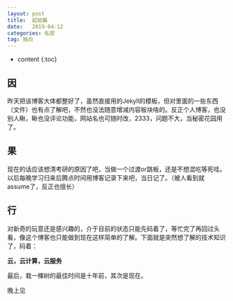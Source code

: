 ```yaml
---
layout: post
title:  起始篇
date:   2019-04-12
categories: 私密
tag: 独白
---
```


* content
{:toc}


因
-------------------------------------


昨天把该博客大体都整好了，虽然直接用的Jekyll的模板，但对里面的一些东西（文件）也有点了解吧，不然也没法随意增减内容板块啥的。反正个人博客，也没别人瞅，瞅也没评论功能，网站名也可随时改，2333，问题不大，当秘密花园用了。


果
-------------------------------------------


现在的话应该想清考研的原因了吧，当做一个过渡or跳板，还是不想混吃等死哇。以后每晚学习归来后腾点时间用博客记录下来吧，当日记了。（被人看到就assume了，反正也擅长）


行
-------------------------------------------------


对新奇的玩意还是感兴趣的，介于目前的状态只能先码着了，等忙完了再回过头看，像这个博客也只能做到现在这样简单的了解。下面就是突然想了解的技术知识了，码着：

**云，云计算，云服务**

最后，栽一棵树的最佳时间是十年前，其次是现在。

晚上见


